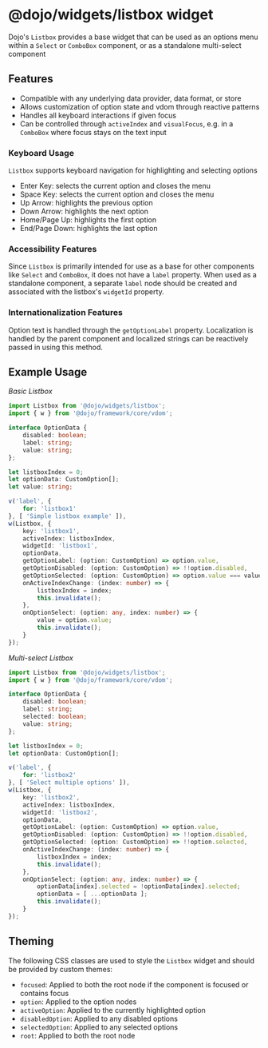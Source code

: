 # @dojo/widgets/listbox widget

Dojo's `Listbox` provides a base widget that can be used as an options menu within a `Select` or `ComboBox` component, or as a standalone multi-select component

## Features

- Compatible with any underlying data provider, data format, or store
- Allows customization of option state and vdom through reactive patterns
- Handles all keyboard interactions if given focus
- Can be controlled through `activeIndex` and `visualFocus`, e.g. in a `ComboBox` where focus stays on the text input

### Keyboard Usage

`Listbox` supports keyboard navigation for highlighting and selecting options

- Enter Key: selects the current option and closes the menu
- Space Key: selects the current option and closes the menu
- Up Arrow: highlights the previous option
- Down Arrow: highlights the next option
- Home/Page Up: highlights the first option
- End/Page Down: highlights the last option

### Accessibility Features

Since `Listbox` is primarily intended for use as a base for other components like `Select` and `ComboBox`, it does not have a `label` property. When used as a standalone component, a separate `label` node should be created and associated with the listbox's `widgetId` property.

### Internationalization Features

Option text is handled through the `getOptionLabel` property. Localization is handled by the parent component and localized strings can be reactively passed in using this method.

## Example Usage

*Basic Listbox*
```typescript
import Listbox from '@dojo/widgets/listbox';
import { w } from '@dojo/framework/core/vdom';

interface OptionData {
	disabled: boolean;
	label: string;
	value: string;
};

let listboxIndex = 0;
let optionData: CustomOption[];
let value: string;

v('label', {
	for: 'listbox1'
}, [ 'Simple listbox example' ]),
w(Listbox, {
	key: 'listbox1',
	activeIndex: listboxIndex,
	widgetId: 'listbox1',
	optionData,
	getOptionLabel: (option: CustomOption) => option.value,
	getOptionDisabled: (option: CustomOption) => !!option.disabled,
	getOptionSelected: (option: CustomOption) => option.value === value,
	onActiveIndexChange: (index: number) => {
		listboxIndex = index;
		this.invalidate();
	},
	onOptionSelect: (option: any, index: number) => {
		value = option.value;
		this.invalidate();
	}
});
```

*Multi-select Listbox*
```typescript
import Listbox from '@dojo/widgets/listbox';
import { w } from '@dojo/framework/core/vdom';

interface OptionData {
	disabled: boolean;
	label: string;
	selected: boolean;
	value: string;
};

let listboxIndex = 0;
let optionData: CustomOption[];

v('label', {
	for: 'listbox2'
}, [ 'Select multiple options' ]),
w(Listbox, {
	key: 'listbox2',
	activeIndex: listboxIndex,
	widgetId: 'listbox2',
	optionData,
	getOptionLabel: (option: CustomOption) => option.value,
	getOptionDisabled: (option: CustomOption) => !!option.disabled,
	getOptionSelected: (option: CustomOption) => !!option.selected,
	onActiveIndexChange: (index: number) => {
		listboxIndex = index;
		this.invalidate();
	},
	onOptionSelect: (option: any, index: number) => {
		optionData[index].selected = !optionData[index].selected;
		optionData = [ ...optionData ];
		this.invalidate();
	}
});
```

## Theming

The following CSS classes are used to style the `Listbox` widget and should be provided by custom themes:

- `focused`: Applied to both the root node if the component is focused or contains focus
- `option`: Applied to the option nodes
- `activeOption`: Applied to the currently highlighted option
- `disabledOption`: Applied to any disabled options
- `selectedOption`: Applied to any selected options
- `root`: Applied to both the root node
